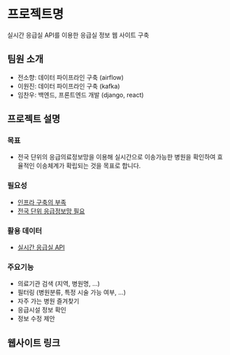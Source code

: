 # 프로젝트명

실시간 응급실 API를 이용한 응급실 정보 웹 사이트 구축

## 팀원 소개

- 전소향: 데이터 파이프라인 구축 (airflow) 
- 이원진: 데이터 파이프라인 구축 (kafka)
- 임찬우: 백엔드, 프론트엔드 개발 (django, react)

## 프로젝트 설명

### 목표
- 전국 단위의 응급의료정보망을 이용해 실시간으로 이송가능한 병원을 확인하여 효율적인 이송체계가 확립되는 것을 목표로 합니다.

### 필요성
- [인프라 구축의 부족](http://www.whosaeng.com/144454)
- [전국 단위 응급정보망 필요](https://medigatenews.com/news/3802606837)

### 활용 데이터
- [실시간 응급실 API](https://www.data.go.kr/data/15000563/openapi.do)

### 주요기능

- 의료기관 검색 (지역, 병원명, …)
- 필터링 (병원분류, 특정 시술 가능 여부, …)
- 자주 가는 병원 즐겨찾기
- 응급시설 정보 확인
- 정보 수정 제안

## 웹사이트 링크
